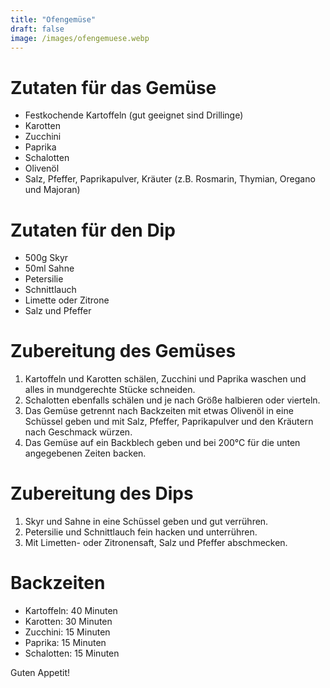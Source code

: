 ```yaml
---
title: "Ofengemüse"
draft: false
image: /images/ofengemuese.webp
---
```


# Zutaten für das Gemüse
- Festkochende Kartoffeln (gut geeignet sind Drillinge)
- Karotten
- Zucchini
- Paprika
- Schalotten
- Olivenöl
- Salz, Pfeffer, Paprikapulver, Kräuter (z.B. Rosmarin, Thymian, Oregano und Majoran)

# Zutaten für den Dip
- 500g Skyr
- 50ml Sahne
- Petersilie
- Schnittlauch
- Limette oder Zitrone
- Salz und Pfeffer

# Zubereitung des Gemüses
1. Kartoffeln und Karotten schälen, Zucchini und Paprika waschen und alles in mundgerechte Stücke schneiden.
2. Schalotten ebenfalls schälen und je nach Größe halbieren oder vierteln.
3. Das Gemüse getrennt nach Backzeiten mit etwas Olivenöl in eine Schüssel geben und mit Salz, Pfeffer, Paprikapulver und den Kräutern nach Geschmack würzen.
4. Das Gemüse auf ein Backblech geben und bei 200°C für die unten angegebenen Zeiten backen.

# Zubereitung des Dips
1. Skyr und Sahne in eine Schüssel geben und gut verrühren.
2. Petersilie und Schnittlauch fein hacken und unterrühren.
3. Mit Limetten- oder Zitronensaft, Salz und Pfeffer abschmecken.

# Backzeiten
- Kartoffeln: 40 Minuten
- Karotten: 30 Minuten
- Zucchini: 15 Minuten
- Paprika: 15 Minuten
- Schalotten: 15 Minuten

Guten Appetit!
